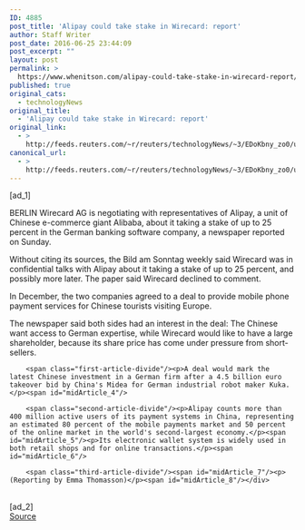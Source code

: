 ```yaml
---
ID: 4885
post_title: 'Alipay could take stake in Wirecard: report'
author: Staff Writer
post_date: 2016-06-25 23:44:09
post_excerpt: ""
layout: post
permalink: >
  https://www.whenitson.com/alipay-could-take-stake-in-wirecard-report/
published: true
original_cats:
  - technologyNews
original_title:
  - 'Alipay could take stake in Wirecard: report'
original_link:
  - >
    http://feeds.reuters.com/~r/reuters/technologyNews/~3/EDoKbny_zo0/us-wirecard-alibaba-idUSKCN0ZB0Y0
canonical_url:
  - >
    http://feeds.reuters.com/~r/reuters/technologyNews/~3/EDoKbny_zo0/us-wirecard-alibaba-idUSKCN0ZB0Y0
---
```

 [ad_1]
<br><div id="articleText">
<span id="midArticle_start"/>

<span class="focusParagraph" readability="7"><p><span class="articleLocation">BERLIN</span> Wirecard AG is negotiating with representatives of Alipay, a unit of Chinese e-commerce giant Alibaba, about it taking a stake of up to 25 percent in the German banking software company, a newspaper reported on Sunday.</p></span><span id="midArticle_0"/><p>Without citing its sources, the Bild am Sonntag weekly said Wirecard was in confidential talks with Alipay about it taking a stake of up to 25 percent, and possibly more later. The paper said Wirecard declined to comment.</p><span id="midArticle_1"/><p>In December, the two companies agreed to a deal to provide mobile phone payment services for Chinese tourists visiting Europe.</p><span id="midArticle_2"/><p>The newspaper said both sides had an interest in the deal: The Chinese want access to German expertise, while Wirecard would like to have a large shareholder, because its share price has come under pressure from short-sellers.</p><span id="midArticle_3"/>
        
        <span class="first-article-divide"/><p>A deal would mark the latest Chinese investment in a German firm after a 4.5 billion euro takeover bid by China's Midea for German industrial robot maker Kuka.</p><span id="midArticle_4"/>
        
        <span class="second-article-divide"/><p>Alipay counts more than 400 million active users of its payment systems in China, representing an estimated 80 percent of the mobile payments market and 50 percent of the online market in the world's second-largest economy.</p><span id="midArticle_5"/><p>Its electronic wallet system is widely used in both retail shops and for online transactions.</p><span id="midArticle_6"/>
        
        <span class="third-article-divide"/><span id="midArticle_7"/><p> (Reporting by Emma Thomasson)</p><span id="midArticle_8"/></div>
<br>[ad_2]
<br><a href="http://feeds.reuters.com/~r/reuters/technologyNews/~3/EDoKbny_zo0/us-wirecard-alibaba-idUSKCN0ZB0Y0">Source </a>